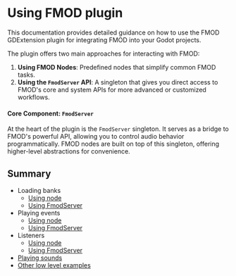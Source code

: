 # Using FMOD plugin

This documentation provides detailed guidance on how to use the FMOD GDExtension plugin for integrating FMOD into your
Godot projects.

The plugin offers two main approaches for interacting with FMOD:
1. **Using FMOD Nodes**: Predefined nodes that simplify common FMOD tasks.
2. **Using the `FmodServer` API**: A singleton that gives you direct access to FMOD's core and system APIs for more
advanced or customized workflows.

#### Core Component: `FmodServer`
At the heart of the plugin is the `FmodServer` singleton. It serves as a bridge to FMOD's powerful API, allowing you to
control audio behavior programmatically. FMOD nodes are built on top of this singleton, offering higher-level
abstractions for convenience.

## Summary
- Loading banks
  - [Using node](4-loading-banks.md#fmodbankloader-node)
  - [Using FmodServer](4-loading-banks.md#fmodserver-api)
- Playing events
  - [Using node](5-playing-events.md#fmodeventemitter-nodes)
  - [Using FmodServer](5-playing-events.md#fmodserver-api)
- Listeners
  - [Using node](6-listeners.md#fmod-listener-nodes)
  - [Using FmodServer](6-listeners.md#using-fmodserver-api)
- [Playing sounds](7-playing-sounds.md)
- [Other low level examples](8-other-low-level-examples.md)


